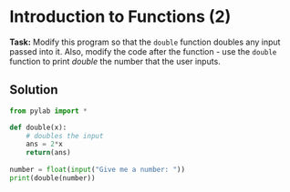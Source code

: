 # Introduction to Functions (2)

**Task:** Modify this program so that the `double` function doubles any input passed into it. Also, modify the code after the function - use the `double` function to print *double* the number that the user inputs.

## Solution
```python
from pylab import *

def double(x):
    # doubles the input
    ans = 2*x
    return(ans)
    
number = float(input("Give me a number: "))
print(double(number))

```
